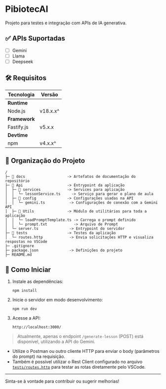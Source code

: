 # PibiotecAI

Projeto para testes e integração com APIs de IA generativa.

## ✅ APIs Suportadas

- [ ] Gemini
- [ ] Llama
- [ ] Deepseek

## 🛠️ Requisitos

| **Tecnologia** | **Versão**   |
| -------------- | ------------ |
| **Runtime**    |              |
| Node.js        | v18.x.x^     |
| **Framework**  |              |
| Fastify.js     | v5.x.x       |
| **Devtime**    |              |
| npm            | v4.x.x^      |

## 📁 Organização do Projeto

```
/
├─ 📁 docs                   -> Artefatos de documentação do repositório
├─ 📁 Api                    -> Entrypoint da aplicação
│  ├─ 📁 services            -> Services para aplicação
│  │  └─ lessonService.ts     -> Serviço para gerar o plano de aula
│  ├─ 📁 config              -> Configurações usadas na API
│  │  └─ gemini.ts           -> Configurações de conexão com a Gemini API
│  ├─ 📁 Utils               -> Módulo de utilitários para toda a aplicação
│  │  └─ loadPromptTemplate.ts -> Carrega o prompt definido
│  │  └─ prompt.txt            -> Arquivo de Prompt
│  └─ server.ts              -> Entrypoint do servidor
├─ 📁 tests                  -> Testes da aplicação
│  └─ routes.http            -> Envia solicitações HTTP e visualiza respostas no VSCode
├─ .gitignore
├─ package.json              -> Definições do projeto
├─ README.md
```

## 🚀 Como Iniciar

1. Instale as dependências:
   ```
   npm install
   ```

2. Inicie o servidor em modo desenvolvimento:
   ```
   npm run dev
   ```

3. Acesse a API:
   ```
   http://localhost:3000/
   ```

> Atualmente, apenas o endpoint `/generate-lesson` (POST) está disponível, utilizando a API do Gemini.

- Utilize o Postman ou outro cliente HTTP para enviar o body (parâmetros do prompt) na requisição.
- Também é possível utilizar o Rest Client configurado no arquivo [`tests/routes.http`](./tests/routes.http) para testar as rotas diretamente pelo VSCode.

---

Sinta-se à vontade para contribuir ou sugerir melhorias!